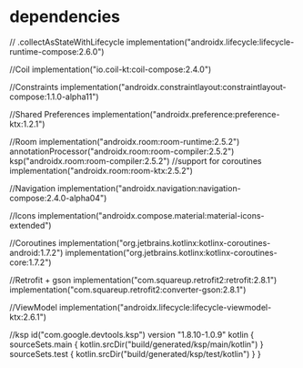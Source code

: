 # dependencies

// .collectAsStateWithLifecycle
implementation("androidx.lifecycle:lifecycle-runtime-compose:2.6.0")

//Coil
implementation("io.coil-kt:coil-compose:2.4.0")

//Constraints 
implementation("androidx.constraintlayout:constraintlayout-compose:1.1.0-alpha11")

//Shared Preferences
implementation("androidx.preference:preference-ktx:1.2.1")

//Room
implementation("androidx.room:room-runtime:2.5.2")
annotationProcessor("androidx.room:room-compiler:2.5.2")
ksp("androidx.room:room-compiler:2.5.2")
//support for coroutines
implementation("androidx.room:room-ktx:2.5.2")

//Navigation
implementation("androidx.navigation:navigation-compose:2.4.0-alpha04")

//Icons
implementation("androidx.compose.material:material-icons-extended")

//Coroutines
implementation("org.jetbrains.kotlinx:kotlinx-coroutines-android:1.7.2")
implementation("org.jetbrains.kotlinx:kotlinx-coroutines-core:1.7.2")

//Retrofit + gson
implementation("com.squareup.retrofit2:retrofit:2.8.1")
implementation("com.squareup.retrofit2:converter-gson:2.8.1")

//ViewModel
implementation("androidx.lifecycle:lifecycle-viewmodel-ktx:2.6.1")

//ksp
id("com.google.devtools.ksp") version "1.8.10-1.0.9"
kotlin {
    sourceSets.main {
        kotlin.srcDir("build/generated/ksp/main/kotlin")
    }
    sourceSets.test {
        kotlin.srcDir("build/generated/ksp/test/kotlin")
    }
}
